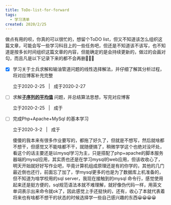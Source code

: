 ```yaml
---
title: ToDo-list-for-forward
tags:
  - 学习清单
created: 2020/2/25
---
```

做点有用的呗，你真的可以很忙的，想留个ToDO list，但又不知道该怎么组织这篇文章，可能会写一些学习科目上的一些任务吧，但还是不知道该不该写，也不知道是按多长时间组织这篇文章的内容，但能确定的是会持续更新的，做过的会画对勾，而且凡是以下记录下来的都不会再删👀👀👀  <!-- more -->

- [x] 学习关于士兵求解和输油管道问题的线性选择解法，并仔细了解其分析过程，将对应博客补充完整

  <div class="note success"><p>立于2020-2-25 &nbsp | &nbsp 成于2020-2-27</p></div>

- [ ] 求解[**子序列的平均值**](<https://pintia.cn/problem-sets/1231397731926429696/problems/1231483939964735488>) 问题，并总结算法思想，写完对应博客

  <div class="note success"><p>立于2020-2-25  &nbsp |  &nbsp  成于    </p></div>

- [ ] 完成Php+Apache+MySql 的基本学习

  <div class="note success"><p>立于2020-3-2 &nbsp | &nbsp   成于    </p></div>
  
  <div class="note info"><p>傻傻的我本来有很多作业要写的，都拖了好久了，但就是不想写，然后就啥都不想干，但感觉又不能啥都不干，就随便搞了，稍微学学这个也绝对没坏处，看这个的话主要还是以mysql学习为主，只是搭配了php+apache的脚本服务器端的mysql应用，其实质也还是在学习mysql的web应用，但该收收心了，明天开始就好好写作业吧，毕竟计算机组成原理还是有的你学的，其他的几门最近倒也还行，前面忘了加了，学mysql更多的也是为了数据库上机准备的，但不知道为啥学校用的sql server，我现在接触到的mysql 命令行，感觉使用起来还是挺方便的，sql规范语法本就不难理解，就好像伪代码一样，用英文单词表示出来命令就ok了，因此感觉上手还挺快的，还有，收心了本就代表着将来也有啥都不想干的状态的时候选择学一些自己感兴趣的东西😀😀😀😀</p></div>

